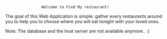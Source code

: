                     Welcome to Find My restaurant! 
                    
The goal of this Web Application is simple: gather every restaurants around 
you to help you to choose where you will eat tonight with your loved ones.

Note: The database and the host server are not available anymore.. :(

